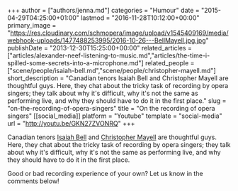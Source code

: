 +++
author = ["authors/jenna.md"]
categories = "Humour"
date = "2015-04-29T04:25:00+01:00"
lastmod = "2016-11-28T10:12:00+00:00"
primary_image = "https://res.cloudinary.com/schmopera/image/upload/v1545409169/media/webhook-uploads/1477488253995/2016-10-26---BellMayell.jpg.jpg"
publishDate = "2013-12-30T15:25:00+00:00"
related_articles = ["articles/alexander-neef-listening-to-music.md","articles/the-time-i-spilled-some-secrets-into-a-microphone.md"]
related_people = ["scene/people/isaiah-bell.md","scene/people/christopher-mayell.md"]
short_description = "Canadian tenors Isaiah Bell and Christopher Mayell are thoughtful guys. Here, they chat about the tricky task of recording by opera singers; they talk about why it&#039;s difficult, why it&#039;s not the same as performing live, and why they should have to do it in the first place."
slug = "on-the-recording-of-opera-singers"
title = "On the recording of opera singers"
[[social_media]]
platform = "Youtube"
template = "social-media"
url = "http://youtu.be/GKN27ZVONRQ"
+++

Canadian tenors [Isaiah Bell](Isaiahbell.com) and [Christopher Mayell](http://christophermayell.com/) are thoughtful guys. Here, they chat about the tricky task of recording by opera singers; they talk about why it's difficult, why it's not the same as performing live, and why they should have to do it in the first place.

Good or bad recording experience of your own? Let us know in the comments below!
